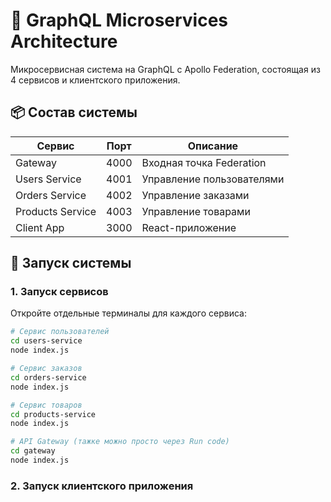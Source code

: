 # 🚀 GraphQL Microservices Architecture

Микросервисная система на GraphQL с Apollo Federation, состоящая из 4 сервисов и клиентского приложения.

## 📦 Состав системы

| Сервис           | Порт  | Описание                  |
|------------------|-------|---------------------------|
| Gateway          | 4000  | Входная точка Federation  |
| Users Service    | 4001  | Управление пользователями |
| Orders Service   | 4002  | Управление заказами       |
| Products Service | 4003  | Управление товарами       |
| Client App       | 3000  | React-приложение          |


## 🚀 Запуск системы

### 1. Запуск сервисов

Откройте отдельные терминалы для каждого сервиса:

```bash
# Сервис пользователей
cd users-service
node index.js

# Сервис заказов
cd orders-service
node index.js

# Сервис товаров
cd products-service
node index.js

# API Gateway (тажке можно просто через Run code)
cd gateway
node index.js
```

### 2. Запуск клиентского приложения
